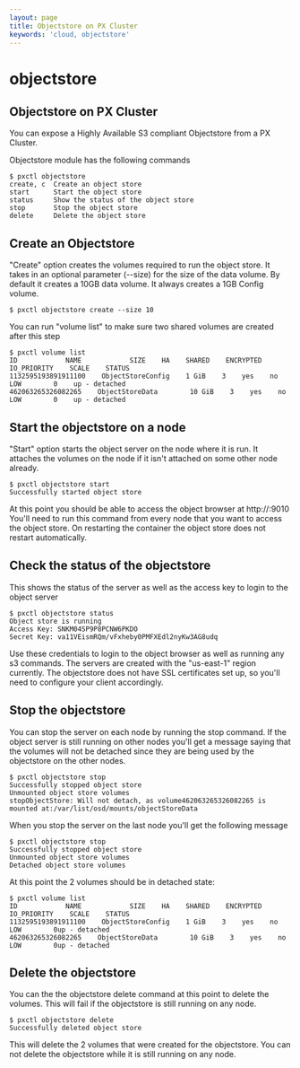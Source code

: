 ```yaml
---
layout: page
title: Objectstore on PX Cluster
keywords: 'cloud, objectstore'
---
```


# objectstore

## Objectstore on PX Cluster

You can expose a Highly Available S3 compliant Objectstore from a PX Cluster.

Objectstore module has the following commands

```text
$ pxctl objectstore
create, c  Create an object store
start      Start the object store
status     Show the status of the object store
stop       Stop the object store
delete     Delete the object store
```

## Create an Objectstore

"Create" option creates the volumes required to run the object store. It takes in an optional parameter \(--size\) for the size of the data volume. By default it creates a 10GB data volume. It always creates a 1GB Config volume.

```text
$ pxctl objectstore create --size 10
```

You can run "volume list" to make sure two shared volumes are created after this step

```text
$ pxctl volume list
ID            NAME            SIZE    HA    SHARED    ENCRYPTED    IO_PRIORITY    SCALE    STATUS
1132595193891911100    ObjectStoreConfig    1 GiB    3    yes    no        LOW        0    up - detached
462063265326082265    ObjectStoreData        10 GiB    3    yes    no        LOW        0    up - detached
```

## Start the objectstore on a node

"Start" option starts the object server on the node where it is run. It attaches the volumes on the node if it isn't attached on some other node already.

```text
$ pxctl objectstore start
Successfully started object store
```

At this point you should be able to access the object browser at http://:9010 You'll need to run this command from every node that you want to access the object store. On restarting the container the object store does not restart automatically.

## Check the status of the objectstore

This shows the status of the server as well as the access key to login to the object server

```text
$ pxctl objectstore status
Object store is running
Access Key: SNKM04SP9P8PCNW6PKDO
Secret Key: va11VEismRQm/vFxheby0PMFXEdl2nyKw3AG8udq
```

Use these credentials to login to the object browser as well as running any s3 commands. The servers are created with the "us-east-1" region currently. The objectstore does not have SSL certificates set up, so you'll need to configure your client accordingly.

## Stop the objectstore

You can stop the server on each node by running the stop command. If the object server is still running on other nodes you'll get a message saying that the volumes will not be detached since they are being used by the objectstore on the other nodes.

```text
$ pxctl objectstore stop
Successfully stopped object store
Unmounted object store volumes
stopObjectStore: Will not detach, as volume462063265326082265 is mounted at:/var/list/osd/mounts/objectStoreData
```

When you stop the server on the last node you'll get the following message

```text
$ pxctl objectstore stop
Successfully stopped object store
Unmounted object store volumes
Detached object store volumes
```

At this point the 2 volumes should be in detached state:

```text
$ pxctl volume list
ID            NAME            SIZE    HA    SHARED    ENCRYPTED    IO_PRIORITY    SCALE    STATUS
1132595193891911100    ObjectStoreConfig    1 GiB    3    yes    no        LOW        0up - detached
462063265326082265    ObjectStoreData        10 GiB    3    yes    no        LOW        0up - detached
```

## Delete the objectstore

You can the the objectstore delete command at this point to delete the volumes. This will fail if the objectstore is still running on any node.

```text
$ pxctl objectstore delete
Successfully deleted object store
```

This will delete the 2 volumes that were created for the objectstore. You can not delete the objectstore while it is still running on any node.

